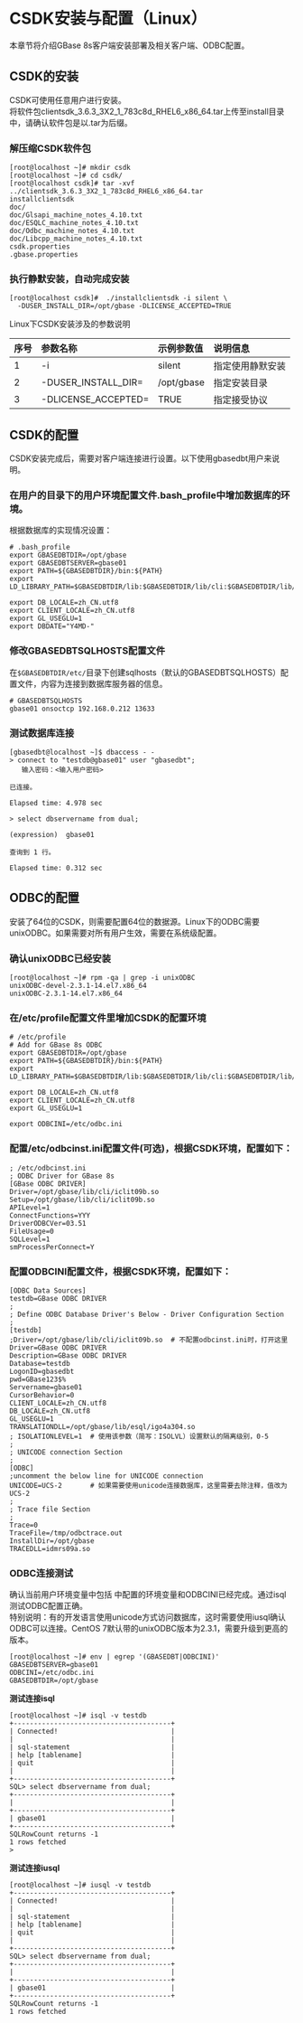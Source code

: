 # CSDK安装与配置（Linux）  
本章节将介绍GBase 8s客户端安装部署及相关客户端、ODBC配置。  

## CSDK的安装  
CSDK可使用任意用户进行安装。  
将软件包clientsdk_3.6.3_3X2_1_783c8d_RHEL6_x86_64.tar上传至install目录中，请确认软件包是以.tar为后缀。  

### 解压缩CSDK软件包  
```text
[root@localhost ~]# mkdir csdk
[root@localhost ~]# cd csdk/
[root@localhost csdk]# tar -xvf ../clientsdk_3.6.3_3X2_1_783c8d_RHEL6_x86_64.tar
installclientsdk
doc/
doc/Glsapi_machine_notes_4.10.txt
doc/ESQLC_machine_notes_4.10.txt
doc/Odbc_machine_notes_4.10.txt
doc/Libcpp_machine_notes_4.10.txt
csdk.properties
.gbase.properties
```

### 执行静默安装，自动完成安装  
```text
[root@localhost csdk]#  ./installclientsdk -i silent \
  -DUSER_INSTALL_DIR=/opt/gbase -DLICENSE_ACCEPTED=TRUE
```
Linux下CSDK安装涉及的参数说明  

|序号|参数名称|示例参数值|说明信息|
|:---|:---|:---|:---|
|1|-i|silent|指定使用静默安装|
|2|-DUSER_INSTALL_DIR=|/opt/gbase|指定安装目录|
|3|-DLICENSE_ACCEPTED=|TRUE|指定接受协议|

## CSDK的配置  
CSDK安装完成后，需要对客户端连接进行设置。以下使用gbasedbt用户来说明。  

### 在用户的目录下的用户环境配置文件.bash_profile中增加数据库的环境。  
根据数据库的实现情况设置：  
```text
# .bash_profile
export GBASEDBTDIR=/opt/gbase
export GBASEDBTSERVER=gbase01
export PATH=${GBASEDBTDIR}/bin:${PATH}
export LD_LIBRARY_PATH=$GBASEDBTDIR/lib:$GBASEDBTDIR/lib/cli:$GBASEDBTDIR/lib/esql:$LD_LIBRARY_PATH

export DB_LOCALE=zh_CN.utf8
export CLIENT_LOCALE=zh_CN.utf8
export GL_USEGLU=1
export DBDATE="Y4MD-"
```

### 修改GBASEDBTSQLHOSTS配置文件  
在`$GBASEDBTDIR/etc/`目录下创建sqlhosts（默认的GBASEDBTSQLHOSTS）配置文件，内容为连接到数据库服务器的信息。  
```text
# GBASEDBTSQLHOSTS
gbase01 onsoctcp 192.168.0.212 13633
```

### 测试数据库连接  
```text
[gbasedbt@localhost ~]$ dbaccess - -
> connect to "testdb@gbase01" user "gbasedbt";
   输入密码：<输入用户密码>

已连接。

Elapsed time: 4.978 sec

> select dbservername from dual;

(expression)  gbase01

查询到 1 行。

Elapsed time: 0.312 sec
```

## ODBC的配置  
安装了64位的CSDK，则需要配置64位的数据源。Linux下的ODBC需要unixODBC。如果需要对所有用户生效，需要在系统级配置。  

### 确认unixODBC已经安装  
```text
[root@localhost ~]# rpm -qa | grep -i unixODBC
unixODBC-devel-2.3.1-14.el7.x86_64
unixODBC-2.3.1-14.el7.x86_64
```

### 在/etc/profile配置文件里增加CSDK的配置环境  
```text
# /etc/profile
# Add for GBase 8s ODBC
export GBASEDBTDIR=/opt/gbase
export PATH=${GBASEDBTDIR}/bin:${PATH}
export LD_LIBRARY_PATH=$GBASEDBTDIR/lib:$GBASEDBTDIR/lib/cli:$GBASEDBTDIR/lib/esql:$LD_LIBRARY_PATH

export DB_LOCALE=zh_CN.utf8
export CLIENT_LOCALE=zh_CN.utf8
export GL_USEGLU=1

export ODBCINI=/etc/odbc.ini
```

### 配置/etc/odbcinst.ini配置文件(可选)，根据CSDK环境，配置如下：  
```text
; /etc/odbcinst.ini
; ODBC Driver for GBase 8s
[GBase ODBC DRIVER] 
Driver=/opt/gbase/lib/cli/iclit09b.so 
Setup=/opt/gbase/lib/cli/iclit09b.so
APILevel=1
ConnectFunctions=YYY
DriverODBCVer=03.51
FileUsage=0
SQLLevel=1
smProcessPerConnect=Y
```

### 配置ODBCINI配置文件，根据CSDK环境，配置如下：  
```text
[ODBC Data Sources]
testdb=GBase ODBC DRIVER
;
; Define ODBC Database Driver's Below - Driver Configuration Section
;
[testdb]
;Driver=/opt/gbase/lib/cli/iclit09b.so  # 不配置odbcinst.ini时，打开这里
Driver=GBase ODBC DRIVER
Description=GBase ODBC DRIVER
Database=testdb
LogonID=gbasedbt
pwd=GBase123$%
Servername=gbase01
CursorBehavior=0
CLIENT_LOCALE=zh_CN.utf8
DB_LOCALE=zh_CN.utf8
GL_USEGLU=1
TRANSLATIONDLL=/opt/gbase/lib/esql/igo4a304.so
; ISOLATIONLEVEL=1	# 使用该参数（简写：ISOLVL）设置默认的隔离级别，0-5
;
; UNICODE connection Section
;
[ODBC]
;uncomment the below line for UNICODE connection
UNICODE=UCS-2		# 如果需要使用unicode连接数据库，这里需要去除注释，值改为UCS-2
;
; Trace file Section
;
Trace=0
TraceFile=/tmp/odbctrace.out
InstallDir=/opt/gbase
TRACEDLL=idmrs09a.so
```

### ODBC连接测试  
确认当前用户环境变量中包括 中配置的环境变量和ODBCINI已经完成。通过isql测试ODBC配置正确。  
特别说明：有的开发语言使用unicode方式访问数据库，这时需要使用iusql确认ODBC可以连接。CentOS 7默认带的unixODBC版本为2.3.1，需要升级到更高的版本。  
```text
[root@localhost ~]# env | egrep '(GBASEDBT|ODBCINI)'
GBASEDBTSERVER=gbase01
ODBCINI=/etc/odbc.ini
GBASEDBTDIR=/opt/gbase
```
**测试连接isql**  
```text
[root@localhost ~]# isql -v testdb
+---------------------------------------+
| Connected!                            |
|                                       |
| sql-statement                         |
| help [tablename]                      |
| quit                                  |
|                                       |
+---------------------------------------+
SQL> select dbservername from dual;
+---------------------------------------+
|                                       |
+---------------------------------------+
| gbase01                               |
+---------------------------------------+
SQLRowCount returns -1
1 rows fetched
>
```
**测试连接iusql**  
```text
[root@localhost ~]# iusql -v testdb
+---------------------------------------+
| Connected!                            |
|                                       |
| sql-statement                         |
| help [tablename]                      |
| quit                                  |
|                                       |
+---------------------------------------+
SQL> select dbservername from dual;
+---------------------------------------+
|                                       |
+---------------------------------------+
| gbase01                               |
+---------------------------------------+
SQLRowCount returns -1
1 rows fetched
```
